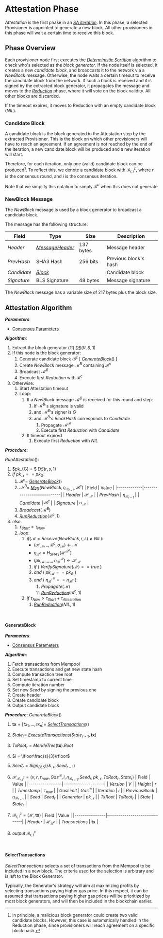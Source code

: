 # Attestation Phase
*Attestation* is the first phase in an [*SA iteration*](../README.md#workflow).
In this phase, a selected Provisioner is appointed to generate a new block. All other provisioners in this phase will wait a certain time to receive this block. 

## Phase Overview
Each provisioner node first executes the [*Deterministic Sortition*](../sortition/) algorithm to check who's selected as the *block generator*. If the node itself is selected, it creates a new *candidate block*, and broadcasts it to the network via a $NewBlock$ message.
Otherwise, the node waits a certain timeout to receive the candidate block from the network. If such a block is received and it is signed by the extracted block generator, it propagates the message and moves to the [*Reduction*](../reduction/) phase, where it will vote on the block validity. All other blocks are discarded.

If the timeout expires, it moves to Reduction with an empty candidate block ($NIL$).


<!-- TODO: Block Generator -->

### Candidate Block
A candidate block is the block generated in the Attestation step by the extracted Provisioner. This is the block on which other provisioners will have to reach an agreement. If an agreement is not reached by the end of the iteration, a new candidate block will be produced and a new iteration will start.

Therefore, for each iteration, only one (valid) candidate block can be produced[^1]. To reflect this, we denote a candidate block with $\mathcal{B}^c_{r,i}$, where $r$ is the consensus round, and $i$ is the consensus iteration.

Note that we simplify this notation to simply $\mathcal{B}^c$ when this does not generate

### NewBlock Message
The $NewBlock$ message is used by a block generator to broadcast a candidate block.

The message has the following structure:

| Field       | Type                  | Size      | Description           |
|-------------|-----------------------|-----------|-----------------------|
| $Header$    | [*MessageHeader*][mh] | 137 bytes | Message header        |
| $PrevHash$  | SHA3 Hash             | 256 bits  | Previous block's hash |
| $Candidate$ | [*Block*][b]          |           | Candidate block       |
| $Signature$ | BLS Signature         | 48 bytes  | Message signature     |

The $NewBlock$ message has a variable size of 217 bytes plus the block size.

## Attestation Algorithm
***Parameters***: 
- [Consensus Parameters](../README.md#parameters)

***Algorithm***:
1. Extract the block generator ($G$) [*DS*][ds]$(R,S,1)$
2. If this node is the block generator:
   1. Generate candidate block $\mathcal{B}^c$ [ [_GenerateBlock_()](#generateblock) ]
   2. Create $NewBlock$ message $\mathcal{M}^B$ containing $\mathcal{B}^c$
   3. Broadcast $\mathcal{M}^B$
   4. Execute first $Reduction$ with $\mathcal{B}^c$
3. Otherwise:
   1. Start Attestation timeout
   2. Loop:
      1. If a $NewBlock$ message $\mathcal{M}^B$ is received for this round and step:
         1. If $\mathcal{M}^B$'s signature is valid
         2. and $\mathcal{M}^B$'s signer is $G$
         3. and $\mathcal{M}^B$'s $BlockHash$ corresponds to $Candidate$
            1. Propagate $\mathcal{M^B}$
            2. Execute first $Reduction$ with $Candidate$
      2. If timeout expired
         1. Execute first $Reduction$ with $NIL$

***Procedure***:

$RunAttestation()$:
1. $pk_{G} = $ [*DS*][ds]$(r,s,1)$
2. $if \text{ } pk_\mathcal{N} == pk_{G}$:
   1. $\mathcal{B}^c =$ [_GenerateBlock_](#generateblock)$()$
   2. $\mathcal{M}^B =$ [*Msg*][msg]$(NewBlock, \eta_{\mathcal{B}_{r-1}}, \mathcal{B}^c)$
      | Field       | Value                      | 
      |-------------|----------------------------|
      | $Header$    | $\mathcal{H}_\mathcal{M}$  |
      | $PrevHash$  | $\eta_{\mathcal{B}_{r-1}}$ |
      | $Candidate$ | $\mathcal{B}^c$            |
      | $Signature$ | $\sigma_\mathcal{M}$       |
   3. $Broadcast(\mathcal{M}^B)$
   4. [*RunReduction*][red]$(\mathcal{B}^c, 1)$
3. $else$:
   1. $\tau_{Start} = \tau_{Now}$
   2. $loop$:  <!-- TODO: change this to while t_now <= t_start + timeout  -->
      1. $if (\mathcal{M} {=} Receive(NewBlock,r,s) \ne NIL)$:
         - $`(\mathcal{H}_\mathcal{M},\_,\mathcal{B}^c,\sigma_\mathcal{M}) \leftarrow \mathcal{M}`$
         - $`\eta_{\mathcal{B}^c} = H_{SHA3}(\mathcal{H}^{\mathcal{B}^c})`$
         - $`(pk_\mathcal{M},\_,\_,\eta_\mathcal{B}^\mathcal{M}) \leftarrow \mathcal{H}_\mathcal{M}`$
         1. $`if \text{ }(\text{ } VerifySignature(\mathcal{M}) == true \text{ })`$
         2. $`and \text{ }(\text{ } pk_\mathcal{M} == pk_{G} \text{ })`$
         3. $`and \text{ } (\text{ }\eta_\mathcal{B}^\mathcal{M} == \eta_{\mathcal{B}^c} \text{ })`$:
            1. $Propagate(\mathcal{M})$
            2. [*RunReduction*][red]$(\mathcal{B}^c, 1)$
      2. $if \text{ } \tau_{Now} > \tau_{Start}+\tau_{Attestation}$
         1. [*RunReduction*][red]$(NIL, 1)$

<p><br></p>

#### GenerateBlock
***Parameters***:
- [Consensus Parameters](../README.md#parameters)

***Algorithm***:
1. Fetch transactions from Mempool
2. Execute transactions and get new state hash
3. Compute transaction tree root
4. Set timestamp to current time
5. Compute iteration number
6. Set new $Seed$ by signing the previous one
7. Create header
8. Create candidate block
9. Output candidate block

***Procedure***:
$GenerateBlock()$
1. $`\boldsymbol{tx} = [tx_1, \dots, tx_n] = `$ [_SelectTransactions_](#selecttransactions)()
2. $State_r =$ [_ExecuteTransactions_](../../vm)$`(State_{r-1}, \boldsymbol{tx})`$
3. $`TxRoot_r = MerkleTree(\boldsymbol{tx}).Root`$
4. $`i = \lfloor\frac{s}{3}\rfloor`$
5. $`Seed_r = Sign_{BLS}(sk_\mathcal{N}, Seed_{r-1})`$
6. $`\mathcal{H}_{\mathcal{B}^c_{r,i}} = (v,r,\tau_{now},Gas^{\mathcal{B}},i,\eta_{\mathcal{B}_{r-1}},Seed_r,pk_\mathcal{N},TxRoot_r,State_r)`$
    | Field           | Value               | 
    |-----------------|---------------------|
    | $Version$       | $V$                 |
    | $Height$        | $r$                 |
    | $Timestamp$     | $\tau_{now}$        |
    | $GasLimit$      | $Gas^{\mathcal{B}}$ |
    | $Iteration$     | $i$                 |
    | $PreviousBlock$ | $\eta_{\mathcal{B}_{r-1}}$ |
    | $Seed$          | $Seed_r$            |
    | $Generator$     | $pk_\mathcal{N}$    |
    | $TxRoot$        | $TxRoot_r$          |
    | $State$         | $State_r$           |

    <!-- | $Header Hash           | string | -->
    <!-- | Certificate           |    ?   | -->
7. $`\mathcal{B}^c_{r,i} = (\mathcal{H}, \boldsymbol{tx})`$
    | Field          | Value                         | 
    |----------------|-------------------------------|
    | $Header$       | $\mathcal{H}_{\mathcal{B}^c}$ |
    | $Transactions$ | $\boldsymbol{tx}$            |
8. $output \text{ } \mathcal{B}^c_{r,i}$

<p><br></p>

#### SelectTransactions
$`SelectTransactions`$ selects a set of transactions from the Mempool to be included in a new block.
The criteria used for the selection is arbitrary and is left to the Block Generator.

Typically, the Generator's strategy will aim at maximizing profits by selecting transactions paying higher gas price.
In this respect, it can be assumed that transactions paying higher gas prices will be prioritized by most block generators, and will then be included in the blockchain earlier.

<!-- TODO: In our implementation:
To ease this process, transactions in the Mempool are ordered by their gas price. -->

<!-- FOOTNOTES -->
[^1]: In principle, a malicious block generator could create two valid candidate blocks. However, this case is automatically handled in the Reduction phase, since provisioners will reach agreement on a specific block hash.

<!--  -->
[mh]: ../README.md#consensus-message-header
[b]: ../../blockchain/README.md#block-structure
[ds]: ../sortition/README.md#deterministic-sortition-ds
[msg]: ../README.md#create-message
[red]: ../reduction/README.md